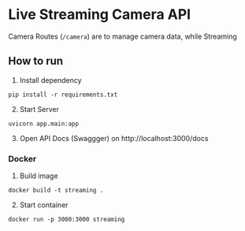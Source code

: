 # Live Streaming Camera API

Camera Routes (`/camera`) are to manage camera data,
while Streaming


## How to run
1. Install dependency
```
pip install -r requirements.txt
```

2. Start Server
```
uvicorn app.main:app
```

3. Open API Docs (Swaggger) on http://localhost:3000/docs


### Docker
1. Build image
```
docker build -t streaming .
```

2. Start container
```
docker run -p 3000:3000 streaming
```
